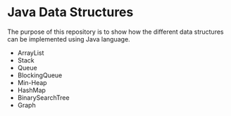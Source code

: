 # Java Data Structures

The purpose of this repository is to show how the different data structures can be implemented using Java language.

- ArrayList
- Stack
- Queue
- BlockingQueue
- Min-Heap
- HashMap
- BinarySearchTree
- Graph
